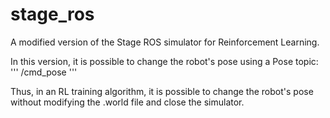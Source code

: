 # stage_ros
A modified version of the Stage ROS simulator for Reinforcement Learning.

In this version, it is possible to change the robot's pose using a Pose topic:
'''
/cmd_pose
'''

Thus, in an RL training algorithm, it is possible to change the robot's pose without modifying the .world file and close the simulator.
